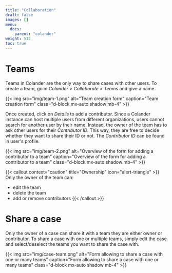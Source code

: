 ```yaml
---
title: "Collaboration"
draft: false
images: []
menu:
  docs:
    parent: "colander"
weight: 512
toc: true
---
```




# Teams
Teams in Colander are the only way to share cases with other users. To create a team, go in *Colander* > *Collaborate* > *Teams* and give a name. 

{{< img src="img/team-1.png" alt="Team creation form" caption="Team creation form" class="d-block mx-auto shadow mb-4" >}}

Once created, click on *Details* to add a contributor. Since a Colander instance can host multiple users from different organizations, users cannot search for another user by their name. Instead, the owner of the team has to ask other users for their *Contributor ID*. This way, they are free to decide whether they want to share their ID or not. The *Contributor ID* can be found in user's profile.

{{< img src="img/team-2.png" alt="Overview of the form for adding a contributor to a team" caption="Overview of the form for adding a contributor to a team" class="d-block mx-auto shadow mb-4" >}}

{{< callout context="caution" title="Ownership" icon="alert-triangle" >}}
Only the owner of the team can:
* edit the team
* delete the team
* add or remove contributors 
{{< /callout >}}


# Share a case
Only the owner of a case can share it with a team they are either owner or contributor. To share a case with one or multiple teams, simply edit the case and select/deselect the teams you want to share the case with.

{{< img src="img/case-team.png" alt="Form allowing to share a case with one or many teams" caption="Form allowing to share a case with one or many teams" class="d-block mx-auto shadow mb-4" >}}



